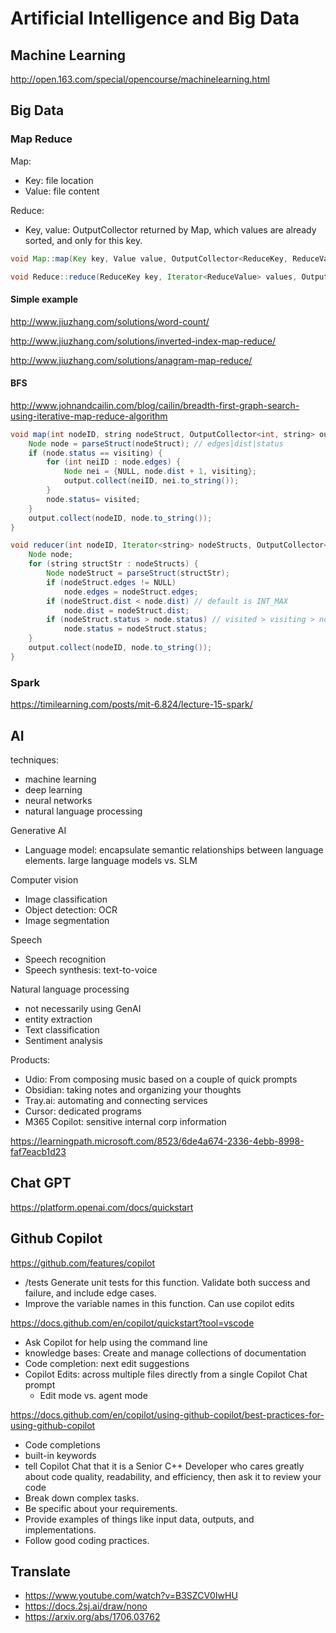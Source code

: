 # Artificial Intelligence and Big Data

## Machine Learning

<http://open.163.com/special/opencourse/machinelearning.html>

## Big Data

### Map Reduce

Map:

- Key: file location
- Value: file content

Reduce:

- Key, value: OutputCollector returned by Map, which values are already sorted, and only for this key.

```java
void Map::map(Key key, Value value, OutputCollector<ReduceKey, ReduceValue> output);

void Reduce::reduce(ReduceKey key, Iterator<ReduceValue> values, OutputCollector<OutputKey, OutputValue> output);
```

#### Simple example

<http://www.jiuzhang.com/solutions/word-count/>

<http://www.jiuzhang.com/solutions/inverted-index-map-reduce/>

<http://www.jiuzhang.com/solutions/anagram-map-reduce/>

#### BFS

<http://www.johnandcailin.com/blog/cailin/breadth-first-graph-search-using-iterative-map-reduce-algorithm>

```java
void map(int nodeID, string nodeStruct, OutputCollector<int, string> output) {
    Node node = parseStruct(nodeStruct); // edges|dist|status
    if (node.status == visiting) {
        for (int neiID : node.edges) {
            Node nei = {NULL, node.dist + 1, visiting};
            output.collect(neiID, nei.to_string());
        }
        node.status= visited;
    }
    output.collect(nodeID, node.to_string());
}

void reducer(int nodeID, Iterator<string> nodeStructs, OutputCollector<int, string> output) {
    Node node;
    for (string structStr : nodeStructs) {
        Node nodeStruct = parseStruct(structStr);
        if (nodeStruct.edges != NULL)
            node.edges = nodeStruct.edges;
        if (nodeStruct.dist < node.dist) // default is INT_MAX
            node.dist = nodeStruct.dist;
        if (nodeStruct.status > node.status) // visited > visiting > none
            node.status = nodeStruct.status;
    }
    output.collect(nodeID, node.to_string());
}
```

### Spark

<https://timilearning.com/posts/mit-6.824/lecture-15-spark/>

## AI

techniques:

- machine learning
- deep learning
- neural networks
- natural language processing

Generative AI

- Language model: encapsulate semantic relationships between language elements. large language models vs. SLM

Computer vision

- Image classification
- Object detection: OCR
- Image segmentation

Speech

- Speech recognition
- Speech synthesis: text-to-voice

Natural language processing

- not necessarily using GenAI
- entity extraction
- Text classification
- Sentiment analysis

Products:

- Udio: From composing music based on a couple of quick prompts
- Obsidian: taking notes and organizing your thoughts
- Tray.ai: automating and connecting services
- Cursor: dedicated programs
- M365 Copilot: sensitive internal corp information

<https://learningpath.microsoft.com/8523/6de4a674-2336-4ebb-8998-faf7eacb1d23>

## Chat GPT

<https://platform.openai.com/docs/quickstart>

## Github Copilot

<https://github.com/features/copilot>

- /tests Generate unit tests for this function. Validate both success and failure, and include edge cases.
- Improve the variable names in this function. Can use copilot edits

<https://docs.github.com/en/copilot/quickstart?tool=vscode>

- Ask Copilot for help using the command line
- knowledge bases: Create and manage collections of documentation
- Code completion: next edit suggestions
- Copilot Edits: across multiple files directly from a single Copilot Chat prompt
  - Edit mode vs. agent mode

<https://docs.github.com/en/copilot/using-github-copilot/best-practices-for-using-github-copilot>

- Code completions
- built-in keywords
- tell Copilot Chat that it is a Senior C++ Developer who cares greatly about code quality, readability, and efficiency, then ask it to review your code
- Break down complex tasks.
- Be specific about your requirements.
- Provide examples of things like input data, outputs, and implementations.
- Follow good coding practices.

## Translate

- <https://www.youtube.com/watch?v=B3SZCV0IwHU>
- <https://docs.2sj.ai/draw/nono>
- <https://arxiv.org/abs/1706.03762>
